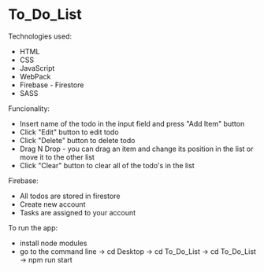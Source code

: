 # To_Do_List

Technologies used:
- HTML
- CSS
- JavaScript
- WebPack
- Firebase - Firestore
- SASS

Funcionality:
- Insert name of the todo in the input field and press "Add Item" button
- Click "Edit" button to edit todo
- Click "Delete" button to delete todo
- Drag N Drop - you can drag an item and change its position in the list or move it to the other list
- Click "Clear" button to clear all of the todo's in the list

Firebase: 
- All todos are stored in firestore 
- Create new account
- Tasks are assigned to your account

To run the app:
- install node modules
- go to the command line -> cd Desktop -> cd To_Do_List -> cd To_Do_List -> npm run start